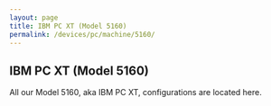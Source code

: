 ```yaml
---
layout: page
title: IBM PC XT (Model 5160)
permalink: /devices/pc/machine/5160/
---
```


IBM PC XT (Model 5160)
---

All our Model 5160, aka IBM PC XT, configurations are located here.
